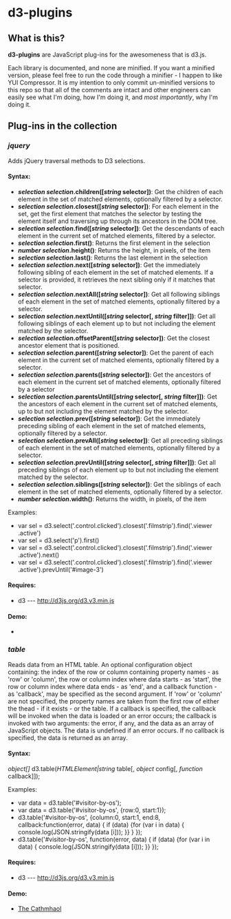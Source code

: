 d3-plugins
==========

## What is this?

**d3-plugins** are JavaScript plug-ins for the awesomeness that is d3.js.

Each library is documented, and none are minified. If you want a minified version, please feel free to run the code through a minifier - I happen to like YUI Compressor. It is my intention to only commit un-minified versions to this repo so that all of the comments are intact and other engineers can easily see what I'm doing, how I'm doing it, and *most importantly*, why I'm doing it.

## Plug-ins in the collection

### *jquery*
Adds jQuery traversal methods to D3 selections.

#### Syntax:
- ***selection* *selection*.children([*string* selector])**: Get the children of each element in the set of matched elements, optionally filtered by a selector.
- ***selection* *selection*.closest([*string* selector])**: For each element in the set, get the first element that matches the selector by testing the element itself and traversing up through its ancestors in the DOM tree.
- ***selection* *selection*.find([*string* selector])**: Get the descendants of each element in the current set of matched elements, filtered by a selector.
- ***selection* *selection*.first()**: Returns the first element in the selection
- ***number* *selection*.height()**: Returns the height, in pixels, of the item
- ***selection* *selection*.last()**: Returns the last element in the selection
- ***selection* *selection*.next([*string* selector])**: Get the immediately following sibling of each element in the set of matched elements. If a selector is provided, it retrieves the next sibling only if it matches that selector.
- ***selection* *selection*.nextAll([*string* selector])**: Get all following siblings of each element in the set of matched elements, optionally filtered by a selector.
- ***selection* *selection*.nextUntil([*string* selector[, *string* filter]])**: Get all following siblings of each element up to but not including the element matched by the selector.
- ***selection* *selection*.offsetParent([*string* selector])**: Get the closest ancestor element that is positioned.
- ***selection* *selection*.parent([*string* selector])**: Get the parent of each element in the current set of matched elements, optionally filtered by a selector.
- ***selection* *selection*.parents([*string* selector])**: Get the ancestors of each element in the current set of matched elements, optionally filtered by a selector
- ***selection* *selection*.parentsUntil([*string* selector[, *string* filter]])**: Get the ancestors of each element in the current set of matched elements, up to but not including the element matched by the selector.
- ***selection* *selection*.prev([*string* selector])**: Get the immediately preceding sibling of each element in the set of matched elements, optionally filtered by a selector.
- ***selection* *selection*.prevAll([*string* selector])**: Get all preceding siblings of each element in the set of matched elements, optionally filtered by a selector.
- ***selection* *selection*.prevUntil([*string* selector[, *string* filter]])**: Get all preceding siblings of each element up to but not including the element matched by the selector.
- ***selection* *selection*.siblings([*string* selector])**: Get the siblings of each element in the set of matched elements, optionally filtered by a selector.
- ***number* *selection*.width()**: Returns the width, in pixels, of the item

Examples:
- var sel = d3.select('.control.clicked').closest('.filmstrip').find('.viewer .active')
- var sel = d3.select('p').first()
- var sel = d3.select('.control.clicked').closest('.filmstrip').find('.viewer .active').next()
- var sel = d3.select('.control.clicked').closest('.filmstrip').find('.viewer .active').prevUntil('#image-3')

#### Requires:
- d3 --- http://d3js.org/d3.v3.min.js

#### Demo:
- 

### *table*
Reads data from an HTML table. An optional configuration object containing: the index of the row or column containing property names - as 'row' or 'column', the row or column index where data starts - as 'start', the row or column index where data ends - as 'end', and a callback function - as 'callback', may be specified as the second argument. If 'row' or 'column' are not specified, the property names are taken from the first row of either the thead - if it exists - or the table. If a callback is specified, the callback will be invoked when the data is loaded or an error occurs; the callback is invoked with two arguments: the error, if any, and the data as an array of JavaScript objects. The data is undefined if an error occurs. If no callback is specified, the data is returned as an array.

#### Syntax:
*object[]* d3.table(*HTMLElement|string* table[, *object* config[, *function* callback]]);

Examples:
- var data = d3.table('#visitor-by-os');
- var data = d3.table('#visitor-by-os', {row:0, start:1});
- d3.table('#visitor-by-os', {column:0, start:1, end:8, callback:function(error, data) { if (data) {for (var i in data) { console.log(JSON.stringify(data [i])); }} } });
- d3.table('#visitor-by-os', function(error, data) { if (data) {for (var i in data) { console.log(JSON.stringify(data [i])); }} });

#### Requires:
- d3 --- http://d3js.org/d3.v3.min.js

#### Demo:
- [The Cathmhaol](http://products.cathmhaol.com/prototypes/d3-table/)
